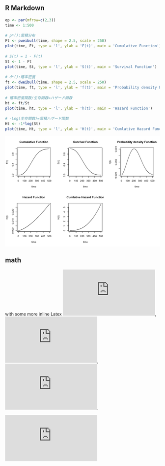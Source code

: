 
## R Markdown

``` r
op <- par(mfrow=c(2,3))
time <- 1:500

# p*():累積分布
Ft <- pweibull(time, shape = 2.5, scale = 250)
plot(time, Ft, type = 'l', ylab = 'F(t)', main = 'Cumulative Function')

# S(t) = 1 - F(t)
St <- 1 - Ft
plot(time, St, type = 'l', ylab = 'S(t)', main = 'Survival Function')

# d*():確率密度
ft <- dweibull(time, shape = 2.5, scale = 250)
plot(time, ft, type = 'l', ylab = 'f(t)', main = 'Probability density Function')

# 確率密度関数/生存関数=ハザード関数
ht <- ft/St
plot(time, ht, type = 'l', ylab = 'h(t)', main = 'Hazard Function')

# -Log(生存関数)=累積ハザード関数
Ht <- -1*log(St)
plot(time, Ht, type = 'l', ylab = 'H(t)', main = 'Cumlative Hazard Function')
```

![](test_files/figure-gfm/cars-1.png)<!-- -->

## math

with some more inline Latex
![\\gamma](https://latex.codecogs.com/png.latex?%5Cgamma "\gamma"),
![\\lambda](https://latex.codecogs.com/png.latex?%5Clambda "\lambda"),
![\\theta](https://latex.codecogs.com/png.latex?%5Ctheta "\theta").

![
\\gcd(a, b) = \\gcd(b, a \\bmod b)
](https://latex.codecogs.com/png.latex?%0A%5Cgcd%28a%2C%20b%29%20%3D%20%5Cgcd%28b%2C%20a%20%5Cbmod%20b%29%0A "
\gcd(a, b) = \gcd(b, a \bmod b)
")
